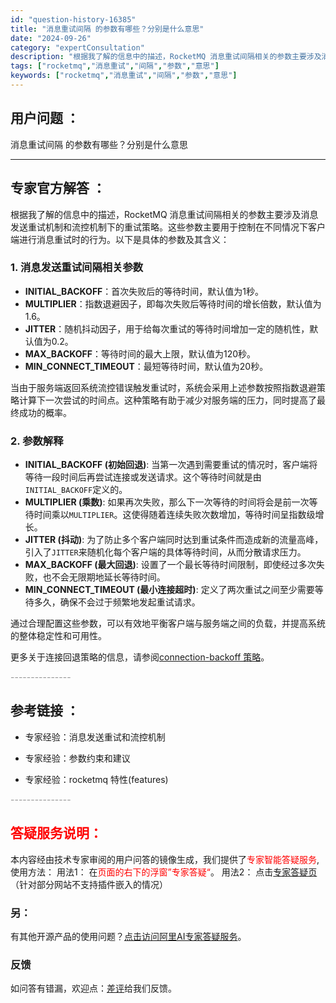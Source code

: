 ```yaml
---
id: "question-history-16385"
title: "消息重试间隔 的参数有哪些？分别是什么意思"
date: "2024-09-26"
category: "expertConsultation"
description: "根据我了解的信息中的描述，RocketMQ 消息重试间隔相关的参数主要涉及消息发送重试机制和流控机制下的重试策略。这些参数主要用于控制在不同情况下客户端进行消息重试时的行为。以下是具体的参数及其含义：### 1. 消息发送重试间隔相关参数- **INITIAL_BACKOFF**：首次失败后的等待时"
tags: ["rocketmq","消息重试","间隔","参数","意思"]
keywords: ["rocketmq","消息重试","间隔","参数","意思"]
---
```


## 用户问题 ： 
 消息重试间隔 的参数有哪些？分别是什么意思  

---------------
## 专家官方解答 ：

根据我了解的信息中的描述，RocketMQ 消息重试间隔相关的参数主要涉及消息发送重试机制和流控机制下的重试策略。这些参数主要用于控制在不同情况下客户端进行消息重试时的行为。以下是具体的参数及其含义：

### 1. 消息发送重试间隔相关参数
- **INITIAL_BACKOFF**：首次失败后的等待时间，默认值为1秒。
- **MULTIPLIER**：指数退避因子，即每次失败后等待时间的增长倍数，默认值为1.6。
- **JITTER**：随机抖动因子，用于给每次重试的等待时间增加一定的随机性，默认值为0.2。
- **MAX_BACKOFF**：等待时间的最大上限，默认值为120秒。
- **MIN_CONNECT_TIMEOUT**：最短等待时间，默认值为20秒。

当由于服务端返回系统流控错误触发重试时，系统会采用上述参数按照指数退避策略计算下一次尝试的时间点。这种策略有助于减少对服务端的压力，同时提高了最终成功的概率。

### 2. 参数解释
- **INITIAL_BACKOFF (初始回退)**: 当第一次遇到需要重试的情况时，客户端将等待一段时间后再尝试连接或发送请求。这个等待时间就是由`INITIAL_BACKOFF`定义的。
- **MULTIPLIER (乘数)**: 如果再次失败，那么下一次等待的时间将会是前一次等待时间乘以`MULTIPLIER`。这使得随着连续失败次数增加，等待时间呈指数级增长。
- **JITTER (抖动)**: 为了防止多个客户端同时达到重试条件而造成新的流量高峰，引入了`JITTER`来随机化每个客户端的具体等待时间，从而分散请求压力。
- **MAX_BACKOFF (最大回退)**: 设置了一个最长等待时间限制，即使经过多次失败，也不会无限期地延长等待时间。
- **MIN_CONNECT_TIMEOUT (最小连接超时)**: 定义了两次重试之间至少需要等待多久，确保不会过于频繁地发起重试请求。

通过合理配置这些参数，可以有效地平衡客户端与服务端之间的负载，并提高系统的整体稳定性和可用性。

更多关于连接回退策略的信息，请参阅[connection-backoff 策略](https://github.com/grpc/grpc/blob/master/doc/connection-backoff.md)。


<font color="#949494">---------------</font> 


## 参考链接 ：

* 专家经验：消息发送重试和流控机制 
 
 * 专家经验：参数约束和建议 
 
 * 专家经验：rocketmq  特性(features) 


 <font color="#949494">---------------</font> 
 


## <font color="#FF0000">答疑服务说明：</font> 

本内容经由技术专家审阅的用户问答的镜像生成，我们提供了<font color="#FF0000">专家智能答疑服务</font>,使用方法：
用法1： 在<font color="#FF0000">页面的右下的浮窗”专家答疑“</font>。
用法2： 点击[专家答疑页](https://answer.opensource.alibaba.com/docs/intro)（针对部分网站不支持插件嵌入的情况）
### 另：


有其他开源产品的使用问题？[点击访问阿里AI专家答疑服务](https://answer.opensource.alibaba.com/docs/intro)。
### 反馈
如问答有错漏，欢迎点：[差评](https://ai.nacos.io/user/feedbackByEnhancerGradePOJOID?enhancerGradePOJOId=17224)给我们反馈。

